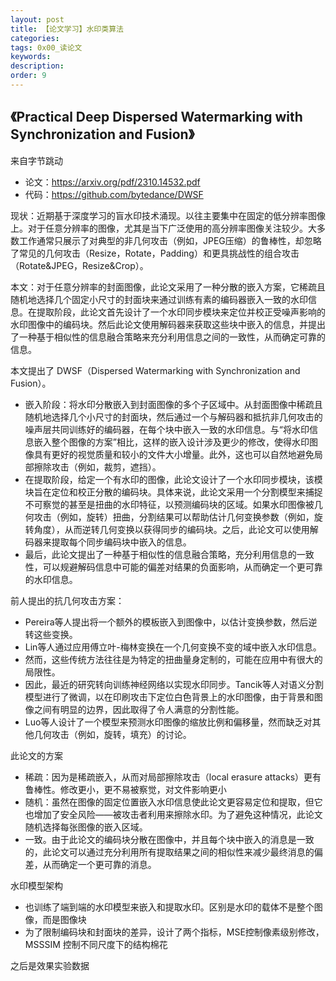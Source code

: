 ```yaml
---
layout: post
title: 【论文学习】水印类算法
categories:
tags: 0x00_读论文
keywords:
description:
order: 9
---
```



## 《Practical Deep Dispersed Watermarking with Synchronization and Fusion》

来自字节跳动
- 论文：https://arxiv.org/pdf/2310.14532.pdf
- 代码：https://github.com/bytedance/DWSF


现状：近期基于深度学习的盲水印技术涌现。以往主要集中在固定的低分辨率图像上。对于任意分辨率的图像，尤其是当下广泛使用的高分辨率图像关注较少。大多数工作通常只展示了对典型的非几何攻击（例如，JPEG压缩）的鲁棒性，却忽略了常见的几何攻击（Resize，Rotate，Padding）和更具挑战性的组合攻击（Rotate&JPEG，Resize&Crop）。

本文：对于任意分辨率的封面图像，此论文采用了一种分散的嵌入方案，它稀疏且随机地选择几个固定小尺寸的封面块来通过训练有素的编码器嵌入一致的水印信息。在提取阶段，此论文首先设计了一个水印同步模块来定位并校正受噪声影响的水印图像中的编码块。然后此论文使用解码器来获取这些块中嵌入的信息，并提出了一种基于相似性的信息融合策略来充分利用信息之间的一致性，从而确定可靠的信息。

本文提出了 DWSF（Dispersed Watermarking with Synchronization and Fusion）。
- 嵌入阶段：将水印分散嵌入到封面图像的多个子区域中。从封面图像中稀疏且随机地选择几个小尺寸的封面块，然后通过一个与解码器和抵抗非几何攻击的噪声层共同训练好的编码器，在每个块中嵌入一致的水印信息。与“将水印信息嵌入整个图像的方案”相比，这样的嵌入设计涉及更少的修改，使得水印图像具有更好的视觉质量和较小的文件大小增量。此外，这也可以自然地避免局部擦除攻击（例如，裁剪，遮挡）。
- 在提取阶段，给定一个有水印的图像，此论文设计了一个水印同步模块，该模块旨在定位和校正分散的编码块。具体来说，此论文采用一个分割模型来捕捉不可察觉的甚至是扭曲的水印特征，以预测编码块的区域。如果水印图像被几何攻击（例如，旋转）扭曲，分割结果可以帮助估计几何变换参数（例如，旋转角度），从而逆转几何变换以获得同步的编码块。之后，此论文可以使用解码器来提取每个同步编码块中嵌入的信息。
- 最后，此论文提出了一种基于相似性的信息融合策略，充分利用信息的一致性，可以规避解码信息中可能的偏差对结果的负面影响，从而确定一个更可靠的水印信息。

前人提出的抗几何攻击方案：
- Pereira等人提出将一个额外的模板嵌入到图像中，以估计变换参数，然后逆转这些变换。
- Lin等人通过应用傅立叶-梅林变换在一个几何变换不变的域中嵌入水印信息。
- 然而，这些传统方法往往是为特定的扭曲量身定制的，可能在应用中有很大的局限性。
- 因此，最近的研究转向训练神经网络以实现水印同步。Tancik等人对语义分割模型进行了微调，以在印刷攻击下定位白色背景上的水印图像，由于背景和图像之间有明显的边界，因此取得了令人满意的分割性能。
- Luo等人设计了一个模型来预测水印图像的缩放比例和偏移量，然而缺乏对其他几何攻击（例如，旋转，填充）的讨论。

此论文的方案
- 稀疏：因为是稀疏嵌入，从而对局部擦除攻击（local erasure attacks）更有鲁棒性。修改更小，更不易被察觉，对文件影响更小
- 随机：虽然在图像的固定位置嵌入水印信息使此论文更容易定位和提取，但它也增加了安全风险——被攻击者利用来擦除水印。为了避免这种情况，此论文随机选择每张图像的嵌入区域。 
- 一致。由于此论文的编码块分散在图像中，并且每个块中嵌入的消息是一致的，此论文可以通过充分利用所有提取结果之间的相似性来减少最终消息的偏差，从而确定一个更可靠的消息。

水印模型架构
- 也训练了端到端的水印模型来嵌入和提取水印。区别是水印的载体不是整个图像，而是图像块
- 为了限制编码块和封面块的差异，设计了两个指标，MSE控制像素级别修改，MSSSIM 控制不同尺度下的结构棉花

之后是效果实验数据